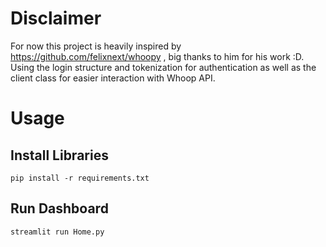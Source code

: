 # Disclaimer
For now this project is heavily inspired by https://github.com/felixnext/whoopy , big thanks to him for his work :D.
Using the login structure and tokenization for authentication as well as the client class for easier interaction with Whoop API.

# Usage
## Install Libraries
`pip install -r requirements.txt`
## Run Dashboard
```streamlit run Home.py```